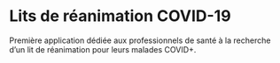 # Lits de réanimation COVID-19


Première application dédiée aux professionnels de santé à la recherche d’un lit de réanimation pour leurs malades COVID+.

